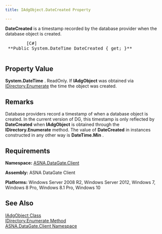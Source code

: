```yaml
---
title: IAdgObject.DateCreated Property

---
```


**DateCreated** is a timestamp recorded by the database provider when the database object is created.
<pre>        <span class="lang">[C#]</span>
 **Public System.DateTime DateCreated { get; }** 
      </pre>

## Property Value

**System.DateTime** . ReadOnly. If **IAdgObject** was obtained via [IDirectory.Enumerate](idirectory-class-enumerate-method.html) the time the object was created. 
## Remarks

Database providers record a timestamp of when a database object is created. In the current version of DG, this timestamp is only reflected by **DateCreated** when **IAdgObject** is obtained through the **IDirectory.Enumerate** method. The value of **DateCreated** in instances constructed in any other way is **DateTime.Min** .
## Requirements

**Namespace:** [ASNA.DataGate.Client](datagate-client-namespace.html) 

**Assembly:** ASNA DataGate Client

**Platforms:** Windows Server 2008 R2, Windows Server 2012, Windows 7, Windows 8 Pro, Windows 8.1 Pro, Windows 10
## See Also


[IAdgObject Class](iadg-object-class.html)
      <br />
[IDirectory.Enumerate Method](idirectory-class-enumerate-method.html)
      <br />
[ASNA.DataGate.Client Namespace](datagate-client-namespace.html)

